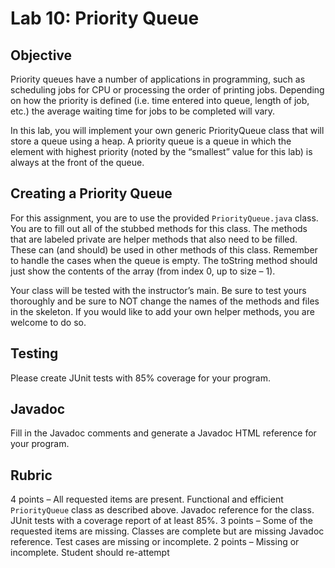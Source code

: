 # Lab 10: Priority Queue

## Objective
Priority queues have a number of applications in programming, such as scheduling jobs for CPU or processing the order of printing jobs. Depending on how the priority is defined (i.e. time entered into queue, length of job, etc.) the average waiting time for jobs to be completed will vary.

In this lab, you will implement your own generic PriorityQueue class that will store a queue using a heap. A priority queue is a queue in which the element with highest priority (noted by the “smallest” value for this lab) is always at the front of the queue.
## Creating a Priority Queue
For this assignment, you are to use the provided `PriorityQueue.java` class. You are to fill out all of the stubbed methods for this class. The methods that are labeled private are helper methods that also need to be filled. These can (and should) be used in other methods of this class. Remember to handle the cases when the queue is empty. The toString method should just show the contents of the array (from index 0, up to size – 1).

Your class will be tested with the instructor’s main. Be sure to test yours thoroughly and be sure to NOT change the names of the methods and files in the skeleton. If you would like to add your own helper methods, you are welcome to do so.
## Testing
Please create JUnit tests with 85% coverage for your program.
## Javadoc
Fill in the Javadoc comments and generate a Javadoc HTML reference for your program.
## Rubric
4 points – All requested items are present. Functional and efficient `PriorityQueue` class as described above. Javadoc reference for the class. JUnit tests with a coverage report of at least 85%.
3 points – Some of the requested items are missing. Classes are complete but are missing Javadoc reference. Test cases are missing or incomplete.
2 points – Missing or incomplete. Student should re-attempt